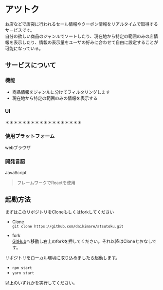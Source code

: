 # アツトク
お店などで唐突に行われるセール情報やクーポン情報をリアルタイムで取得するサービスです。  
自分の欲しい商品のジャンルでソートしたり、現在地から特定の範囲のみの店情報を表示したり、情報の表示量をユーザの好みに合わせて自由に設定することが可能になっている。

## サービスについて
### 機能
- 商品情報をジャンルに分けてフィルタリングします
- 現在地から特定の範囲のみの情報を表示する

### UI
＊＊＊＊＊＊＊＊＊＊＊＊＊＊＊＊＊＊

### 使用プラットフォーム
webブラウザ

### 開発言語
JavaScript  
> フレームワークでReactを使用

## 起動方法
まずはこのリポジトリをCloneもしくはforkしてください
- Clone  
`git clone https://github.com/daikimare/atsutoku.git`

- fork  
[GitHub](https://github.com/daikimare/atsutoku.git)へ移動し右上のforkを押してください。それ以降はCloneとおなしです。

リポジトリをローカル環境に取り込めましたら起動します。
- `npm start`
- `yarn start`  

以上のいずれかを実行してください。
